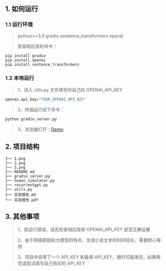 ## 1. 如何运行

### 1.1 运行环境

> python>=3.9
> gradio
> sentence_transformers
> openai

> 安装相应库的命令：

```shell
pip install gradio
pip install openai
pip install sentence_transformers
```

### 1.2 本地运行

> 1、进入 utils.py 文件填写你自己的 OPENAI_API_KEY

```utils.py line:4
openai.api_key="YOUR_OPENAI_API_KEY"
```

> 2、终端运行如下命令：

```sh
python gradio_server.py
```

> 3、浏览器打开：[Demo](http://127.0.0.1:7860)

## 2. 项目结构

```
├── 1.png
├── 2.png
├── 3.png
├── README.md
├── gradio_server.py
├── human_simulator.py
├── recurrentgpt.py
├── utils.py
├── 实验报告.md
└── 实验报告.pdf
```

## 3. 其他事项

> 1、若运行错误，请先检查相应库和 OPENAI_API_KEY 是否正确设置
>
> 2、由于网络原因和大模型的特点，生成小说文本的时间较长，需要耐心等待
>
> 3、项目中自带了一个 API_KEY 和备用 API_KEY，随时可能用完，如果用完请尝试填写自己购买的 API_KEY

